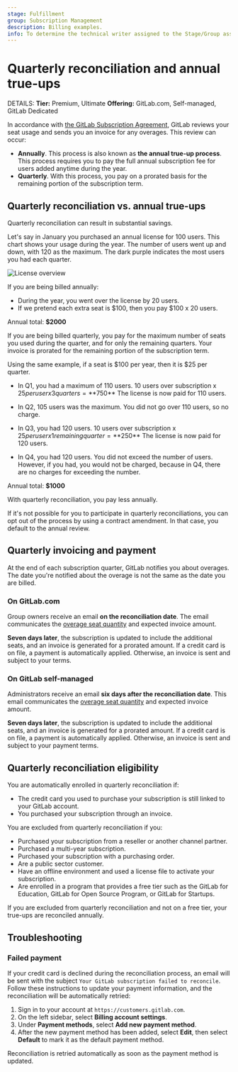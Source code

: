 ```yaml
---
stage: Fulfillment
group: Subscription Management
description: Billing examples.
info: To determine the technical writer assigned to the Stage/Group associated with this page, see https://handbook.gitlab.com/handbook/product/ux/technical-writing/#assignments
---
```


# Quarterly reconciliation and annual true-ups

DETAILS:
**Tier:** Premium, Ultimate
**Offering:** GitLab.com, Self-managed, GitLab Dedicated

In accordance with [the GitLab Subscription Agreement](https://about.gitlab.com/terms/), GitLab reviews your seat usage and sends you an invoice for any overages.
This review can occur:

- **Annually**. This process is also known as **the annual true-up process**. This process requires you to pay the full annual subscription fee for users added anytime during the year.
- **Quarterly**. With this process, you pay on a prorated basis for the remaining portion of the subscription term.

## Quarterly reconciliation vs. annual true-ups

Quarterly reconciliation can result in substantial savings.

Let's say in January you purchased an annual license for 100 users. This chart shows your usage during the year.
The number of users went up and down, with 120 as the maximum. The dark purple indicates the most users you had each quarter.

![License overview](img/quarterly_reconciliation.png)

If you are being billed annually:

- During the year, you went over the license by 20 users.
- If we pretend each extra seat is $100, then you pay $100 x 20 users.

Annual total: **$2000**

If you are being billed quarterly, you pay for the maximum number of seats you used during the quarter,
and for only the remaining quarters. Your invoice is prorated for the remaining portion of the subscription term.

Using the same example, if a seat is $100 per year, then it is $25 per quarter.

- In Q1, you had a maximum of 110 users. 10 users over subscription x $25 per user x 3 quarters = **$750**
  The license is now paid for 110 users.

- In Q2, 105 users was the maximum. You did not go over 110 users, so no charge.

- In Q3, you had 120 users. 10 users over subscription x $25 per user x 1 remaining quarter = **$250**
  The license is now paid for 120 users.

- In Q4, you had 120 users. You did not exceed the number of users. However, if you had, you would not be charged, because in Q4, there are no charges for exceeding the number.

Annual total: **$1000**

With quarterly reconciliation, you pay less annually.

If it's not possible for you to participate in quarterly reconciliations, you can opt out of the
process by using a contract amendment. In that case, you default to the annual review.

## Quarterly invoicing and payment

At the end of each subscription quarter, GitLab notifies you about overages.
The date you're notified about the overage is not the same as the date
you are billed.

### On GitLab.com

Group owners receive an email **on the reconciliation date**.
The email communicates the [overage seat quantity](gitlab_com/index.md#seats-owed)
and expected invoice amount.

**Seven days later**, the subscription is updated to include the additional
seats, and an invoice is generated for a prorated amount. If a credit card
is on file, a payment is automatically applied. Otherwise, an invoice is
sent and subject to your terms.

### On GitLab self-managed

Administrators receive an email **six days after the reconciliation date**.
This email communicates the [overage seat quantity](self_managed/index.md#users-over-subscription)
and expected invoice amount.

**Seven days later**, the subscription is updated to include the additional
seats, and an invoice is generated for a prorated amount. If a credit card
is on file, a payment is automatically applied. Otherwise, an invoice is
sent and subject to your payment terms.

## Quarterly reconciliation eligibility

You are automatically enrolled in quarterly reconciliation if:

- The credit card you used to purchase your subscription is still linked to your GitLab account.
- You purchased your subscription through an invoice.

You are excluded from quarterly reconciliation if you:

- Purchased your subscription from a reseller or another channel partner.
- Purchased a multi-year subscription.
- Purchased your subscription with a purchasing order.
- Are a public sector customer.
- Have an offline environment and used a license file to activate your subscription.
- Are enrolled in a program that provides a free tier such as the GitLab for Education, GitLab for Open Source Program, or GitLab for Startups.

If you are excluded from quarterly reconciliation and not on a free tier, your true-ups are reconciled annually.

## Troubleshooting

### Failed payment

If your credit card is declined during the reconciliation process, an email will be sent with the subject `Your GitLab subscription failed to reconcile`. Follow these instructions to update your payment information, and the reconciliation will be automatically retried:

1. Sign in to your account at `https://customers.gitlab.com`.
1. On the left sidebar, select **Billing account settings**.
1. Under **Payment methods**, select **Add new payment method**.
1. After the new payment method has been added, select **Edit**, then select **Default** to mark it as the default payment method.

Reconciliation is retried automatically as soon as the payment method is updated.
